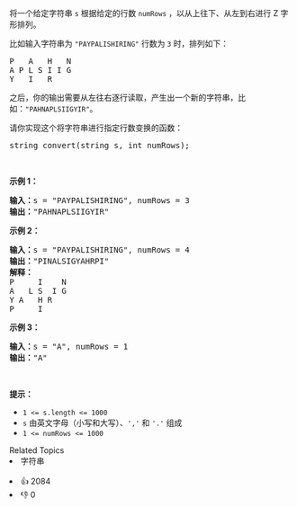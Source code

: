 <p>将一个给定字符串 <code>s</code> 根据给定的行数 <code>numRows</code> ，以从上往下、从左到右进行&nbsp;Z 字形排列。</p>

<p>比如输入字符串为 <code>"PAYPALISHIRING"</code>&nbsp;行数为 <code>3</code> 时，排列如下：</p>

<pre>
P   A   H   N
A P L S I I G
Y   I   R</pre>

<p>之后，你的输出需要从左往右逐行读取，产生出一个新的字符串，比如：<code>"PAHNAPLSIIGYIR"</code>。</p>

<p>请你实现这个将字符串进行指定行数变换的函数：</p>

<pre>
string convert(string s, int numRows);</pre>

<p>&nbsp;</p>

<p><strong>示例 1：</strong></p>

<pre>
<strong>输入：</strong>s = "PAYPALISHIRING", numRows = 3
<strong>输出：</strong>"PAHNAPLSIIGYIR"
</pre>

<strong>示例 2：</strong>

<pre>
<strong>输入：</strong>s = "PAYPALISHIRING", numRows = 4
<strong>输出：</strong>"PINALSIGYAHRPI"
<strong>解释：</strong>
P     I    N
A   L S  I G
Y A   H R
P     I
</pre>

<p><strong>示例 3：</strong></p>

<pre>
<strong>输入：</strong>s = "A", numRows = 1
<strong>输出：</strong>"A"
</pre>

<p>&nbsp;</p>

<p><strong>提示：</strong></p>

<ul> 
 <li><code>1 &lt;= s.length &lt;= 1000</code></li> 
 <li><code>s</code> 由英文字母（小写和大写）、<code>','</code> 和 <code>'.'</code> 组成</li> 
 <li><code>1 &lt;= numRows &lt;= 1000</code></li> 
</ul>

<div><div>Related Topics</div><div><li>字符串</li></div></div><br><div><li>👍 2084</li><li>👎 0</li></div>